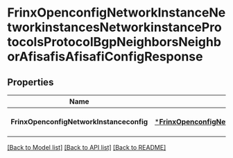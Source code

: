 # FrinxOpenconfigNetworkInstanceNetworkinstancesNetworkinstanceProtocolsProtocolBgpNeighborsNeighborAfisafisAfisafiConfigResponse

## Properties
Name | Type | Description | Notes
------------ | ------------- | ------------- | -------------
**FrinxOpenconfigNetworkInstanceconfig** | [***FrinxOpenconfigNetworkInstanceNetworkinstancesNetworkinstanceProtocolsProtocolBgpNeighborsNeighborAfisafisAfisafiConfig**](frinx.openconfig.network.instance.networkinstances.networkinstance.protocols.protocol.bgp.neighbors.neighbor.afisafis.afisafi.Config.md) |  | [optional] [default to null]

[[Back to Model list]](../README.md#documentation-for-models) [[Back to API list]](../README.md#documentation-for-api-endpoints) [[Back to README]](../README.md)


